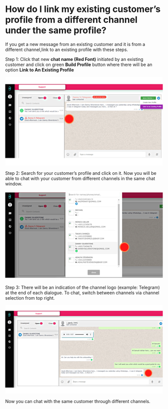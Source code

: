 # How do I link my existing customer’s profile from a different channel under the same profile?

If you get a new message from an existing customer and it is from a different channel,link to an existing profile with these steps.

Step 1: Click that new **chat name (Red Font)** initiated by an existing customer and click on green **Build Profile** button where there will be an option **Link to An Existing Profile**

![image info](../../static/img/q6/step1.png)

Step 2: Search for your customer’s profile and click on it. Now you will be able to chat with your customer from different channels in the same chat window.

![image info](../../static/img/q6/step2.png)

Step 3: There will be an indication of the channel logo (example: Telegram) at the end of each dialogue. To chat, switch between channels via channel selection from top right.

![image info](../../static/img/q6/step3.png)

Now you can chat with the same customer through different channels.
